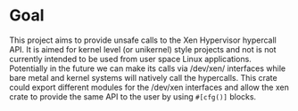 # Goal

This project aims to provide unsafe calls to the Xen Hypervisor
hypercall API. It is aimed for kernel level (or unikernel)
style projects and not is not currently intended to be used
from user space Linux applications. Potentially in the future
we can make its calls via /dev/xen/ interfaces while bare metal
and kernel systems will natively call the hypercalls. This crate
could export different modules for the /dev/xen interfaces and
allow the xen crate to provide the same API to the user by
using `#[cfg()]` blocks.
